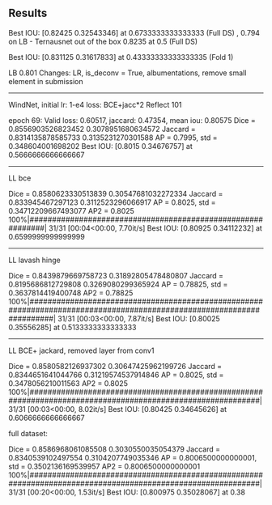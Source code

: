 ## Results

Best IOU: [0.82425    0.32543346] at 0.6733333333333333 (Full DS) , 0.794 on LB   - Ternausnet out of the box
0.8235 at 0.5 (Full DS)


Best IOU: [0.831125   0.31617833] at 0.43333333333333335 (Fold 1)


LB 0.801
Changes: LR, is_deconv = True, albumentations, remove small element in submission

---------------------------------------------------------------------------------------------
WindNet,
initial lr: 1-e4
loss: BCE+jacc*2
Reflect 101

epoch 69: Valid loss: 0.60517, jaccard: 0.47354, mean iou: 0.80575
Dice =  0.8556903526823452 0.3078951680634572
Jaccard =  0.8314135878585733 0.3135231270301588
AP = 0.7995, std = 0.348604001698202
Best IOU: [0.8015     0.34676757] at 0.5666666666666667

---------------------------------------------------------------------------------------------------
LL bce

Dice =  0.8580623330513839 0.30547681032272334
Jaccard =  0.833945467297123 0.3112523296066917
AP = 0.8025, std = 0.34712209667493077
AP2 = 0.8025
100%|############################################################| 31/31 [00:04<00:00,  7.70it/s]
Best IOU: [0.80925    0.34112232] at 0.6599999999999999

---------------------------------------------------------
LL lavash hinge

Dice =  0.8439879669758723 0.31892805478480807
Jaccard =  0.8195686812729808 0.3269080299365924
AP = 0.78825, std = 0.3637814419400748
AP2 = 0.78825
100%|######################################################################################################################| 31/31 [00:03<00:00,  7.87it/s]
Best IOU: [0.80025    0.35556285] at 0.5133333333333333

----------------------------------------------------------
LL BCE+ jackard, removed layer from conv1

Dice =  0.8580582126937302 0.30647425962199726
Jaccard =  0.8344651641044766 0.31219574537914846
AP = 0.8025, std = 0.3478056210011563
AP2 = 0.8025
100%|############################################################################################################| 31/31 [00:03<00:00,  8.02it/s]
Best IOU: [0.80425    0.34645626] at 0.6066666666666667

full dataset:

Dice =  0.8586968061085508 0.3030550035054379
Jaccard =  0.8340539102497554 0.3104207749035346
AP = 0.8006500000000001, std = 0.3502136169539957
AP2 = 0.8006500000000001
100%|############################################################################################################| 31/31 [00:20<00:00,  1.53it/s]
Best IOU: [0.800975   0.35028067] at 0.38
